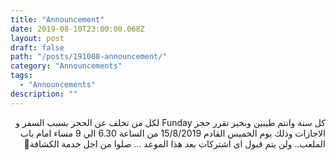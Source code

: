 ```yaml
---
title: "Announcement"
date: 2019-08-10T23:00:00.068Z
layout: post
draft: false
path: "/posts/191008-announcement/"
category: "Announcements"
tags:
  - "Announcements"
description: ""
---
```


<div dir="rtl">

كل سنة وانتم طيبين وبخير تقرر  حجز Funday لكل من تخلف عن الحجز بسبب السفر و الاجازات وذلك يوم الخميس القادم  15/8/2019 من الساعة 6.30 الي 9 مساء امام باب الملعب.. ولن يتم قبول اي اشتركات بعد هذا الموعد ... صلوا من اجل خدمة الكشافة🙏
</div>
